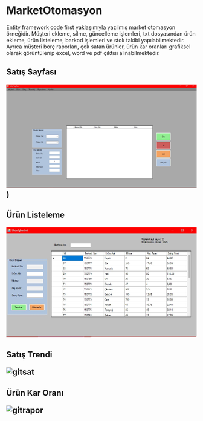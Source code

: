 # MarketOtomasyon
Entity framework code first yaklaşımıyla yazılmış market otomasyon örneğidir. Müşteri ekleme, silme, güncelleme işlemleri,
txt dosyasından ürün ekleme, ürün listeleme, barkod işlemleri ve stok takibi yapılabilmektedir.
Ayrıca müşteri borç raporları, çok satan ürünler, ürün kar oranları
grafiksel olarak görüntülenip excel, word ve pdf çıktısı alınabilmektedir.

<h2>Satış Sayfası
  
  
  ![githubgriş](https://github.com/m-khalil95/FinalProjesi-Market/blob/main/1.jpg?raw=true))


<h2>Ürün Listeleme
  
  ![github](https://github.com/m-khalil95/FinalProjesi-Market/blob/main/2.jpg?raw=true)
  
  
<h2>Satış Trendi
  
  ![gitsat](https://user-images.githubusercontent.com/62529090/104782572-7afbd480-5795-11eb-8510-916b74042d3a.JPG)
  
  
<h2>Ürün Kar Oranı
  
  ![gitrapor](https://user-images.githubusercontent.com/62529090/104782631-97980c80-5795-11eb-8d5b-e2f5f45e5721.JPG)
   
